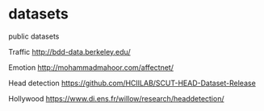 # datasets
public datasets 

Traffic
http://bdd-data.berkeley.edu/

Emotion
http://mohammadmahoor.com/affectnet/

Head detection
https://github.com/HCIILAB/SCUT-HEAD-Dataset-Release

Hollywood
https://www.di.ens.fr/willow/research/headdetection/


